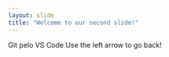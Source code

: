 ```yaml
---
layout: slide
title: "Welcome to our second slide!"
---
```

Git pelo VS Code
Use the left arrow to go back!